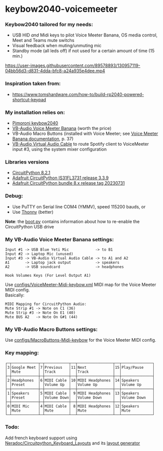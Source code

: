 # keybow2040-voicemeeter

### Keybow2040 tailored for my needs:

  - USB HID *and* Midi keys to pilot Voice Meeter Banana, OS media control, Meet and Teams mute switchs
  - Visual feedback when muting/unmuting mic
  - Standby mode (all leds off) if not used for a certain amount of time (15 min.)

https://user-images.githubusercontent.com/89578893/130957119-04bb56d3-d831-4dda-bfc8-a24a935e4dee.mp4


### Inspiration taken from:

- https://www.tomshardware.com/how-to/build-rp2040-powered-shortcut-keypad


### My installation relies on:

- [Pimoroni keybow2040](https://shop.pimoroni.com/products/keybow-2040)
- [VB-Audio Voice Meeter Banana](https://vb-audio.com/Voicemeeter/banana.htm) (worth the price)  
- VB-Audio Macro Buttons (installed with Voice Meeter; see [Voice Meeter Banana documentation](https://vb-audio.com/Voicemeeter/VoicemeeterBanana_UserManual.pdf), p. 37)
- [VB-Audio Virtual Audio Cable](https://vb-audio.com/Cable/index.htm) to route Spotify client to VoiceMeeter input #3, using the system mixer configuration 


### Libraries versions

- [CircuitPython 8.2.1](https://circuitpython.org/board/pimoroni_keybow2040/)
- [Adafruit CircuitPython IS31FL3731 release 3.3.9]( https://github.com/adafruit/Adafruit_CircuitPython_IS31FL3731)
- [Adafruit CircuitPython bundle 8.x release tag 20230731](https://github.com/adafruit/Adafruit_CircuitPython_Bundle/releases/tag/20230731)


### Debug:

- Use PuTTY on Serial line COM4 (YMMV), speed 115200 bauds, or
- Use [Thonny](https://thonny.org/) (better)

**Note**: the [boot.py](./boot.py) contains information about how to re-enable the CircuitPython USB drive


### My VB-Audio Voice Meeter Banana settings:

    Input #1 -> USB Blue Yeti Mic            -> to B1
    Input #2 -> Laptop Mic (unused)
    Input #3 -> VB-Audio Virtual Audio Cable -> to A1 and A2
    A1       -> Laptop jack output           -> speakers
    A2       -> USB soundcard                -> headphones

    Hook Volumes Keys (For Level Output A1)

Use [configs/VoiceMeeter-Midi-keybow.xml](configs/VoiceMeeter-Midi-keybow.xml) MIDI map for the Voice Meeter MIDI config.  
Basically:

    MIDI Mapping for CircuitPython Audio:
    Mute Strip #1 -> Note on C1 (36)
    Mute Strip #3 -> Note On E1 (40)
    Mute BUS A2   -> Note On G#1 (44)


### My VB-Audio Macro Buttons settings:

Use [configs/MacroButtons-Midi-keybow](configs/MacroButtons-Midi-keybow) for the Voice Meeter MIDI config.


### Key mapping:

    ┌─┬────────────┬─┬───────────┬──┬────────────────┬──┬──────────────┐
    │3│Google Meet │7│Previous   │11│Next            │15│Play/Pause    │
    │ │Mute        │ │Track      │  │Track           │  │              │
    ├─┼────────────┼─┼───────────┼──┼────────────────┼──┼──────────────┤
    │2│Headphones  │6│MIDI Cable │10│MIDI Headphones │14│Speakers      │
    │ │Preset      │ │Volume Up  │  │Volume Up       │  │Volume Up     │
    ├─┼────────────┼─┼───────────┼──┼────────────────┼──┼──────────────┤
    │1│Speakers    │5│MIDI Cable │ 9│MIDI Headphones │13│Speakers      │
    │ |Preset      │ │Volume Down│  │Volume Down     │  │Volume Down   │
    ├─┼────────────┼─┼───────────┼──┼────────────────┼──┼──────────────┤
    │0│MIDI Mic    │4│MIDI Cable │ 8│MIDI Headphones │12│Speakers      │
    │ │Mute        │ │Mute       │  │Mute            │  │Mute          │
    └─┴────────────┴─┴───────────┴──┴────────────────┴──┴──────────────┘


### Todo:

Add french keyboard support using [Neradoc/Circuitpython_Keyboard_Layouts](https://github.com/Neradoc/Circuitpython_Keyboard_Layouts) and its [layout generator](https://www.neradoc.me/layouts/)
